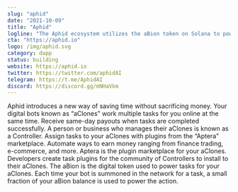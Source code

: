 ```yaml
---
slug: "aphid"
date: "2021-10-09"
title: "Aphid"
logline: "The Aphid ecosystem utilizes the aBion token on Solana to power digital bots to work tasks to earn money for people."
cta: "https://aphid.io"
logo: /img/aphid.svg
category: dapp
status: building
website: https://aphid.io
twitter: https://twitter.com/aphidAI
telegram: https://t.me/AphidAI
discord: https://discord.gg/mNHaVkm
---
```


Aphid introduces a new way of saving time without sacrificing money. Your digital bots known as “aClones” work multiple tasks for you online at the same time. Receive same-day payouts when tasks are completed successfully.
A person or business who manages their aClones is known as a Controller. Assign tasks to your aClones with plugins from the “Aptera” marketplace. Automate ways to earn money ranging from finance trading, e-commerce, and more.
Aptera is the plugin marketplace for your aClones. Developers create task plugins for the community of Controllers to install to their aClones.
The aBion is the digital token used to power tasks for your aClones. Each time your bot is summoned in the network for a task, a small fraction of your aBion balance is used to power the action.
